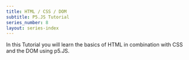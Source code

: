 ```yaml
---
title: HTML / CSS / DOM
subtitle: P5.JS Tutorial
series_number: 8
layout: series-index
---
```


In this Tutorial you will learn the basics of HTML in combination with CSS and the DOM using p5.JS.

